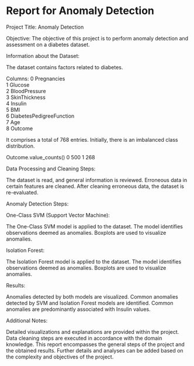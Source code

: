 # Report for Anomaly Detection 

Project Title:
Anomaly Detection 

Objective:
The objective of this project is to perform anomaly detection and assessment on a diabetes dataset.

Information about the Dataset:

The dataset contains factors related to diabetes.

 Columns:
 0   Pregnancies               
 1   Glucose                   
 2   BloodPressure             
 3   SkinThickness            
 4   Insulin                   
 5   BMI                       
 6   DiabetesPedigreeFunction  
 7   Age                       
 8   Outcome                  
 
It comprises a total of 768 entries.
Initially, there is an imbalanced class distribution.
  
  Outcome.value_counts()
  0    500
  1    268

Data Processing and Cleaning Steps:

The dataset is read, and general information is reviewed.
Erroneous data in certain features are cleaned.
After cleaning erroneous data, the dataset is re-evaluated.

Anomaly Detection Steps:

One-Class SVM (Support Vector Machine):

The One-Class SVM model is applied to the dataset.
The model identifies observations deemed as anomalies.
Boxplots are used to visualize anomalies.

Isolation Forest:

The Isolation Forest model is applied to the dataset.
The model identifies observations deemed as anomalies.
Boxplots are used to visualize anomalies.

Results:

Anomalies detected by both models are visualized.
Common anomalies detected by SVM and Isolation Forest models are identified.
Common anomalies are predominantly associated with Insulin values.

Additional Notes:

Detailed visualizations and explanations are provided within the project.
Data cleaning steps are executed in accordance with the domain knowledge.
This report encompasses the general steps of the project and the obtained results. Further details and analyses can be added based on the complexity and objectives of the project.






